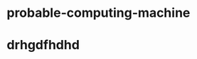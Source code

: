 # probable-computing-machine
<html>
<head>
<title>jgisj</title>
</head>
<body>
<h1>drhgdfhdhd</h1>
</body>
</html>
